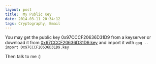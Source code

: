 ```yaml
---
layout: post
title:  My Public Key
date: 2014-03-11 20:34:12
tags: Cryptography, Email
---
```

You may get the public key 0x97CCCF20636D31D9 from a keyserver or download it from [0x97CCCF20636D31D9.key] and import it with `gpg --import 0x97CCCF20636D31D9.key`

Then talk to me :)

[0x97CCCF20636D31D9.key]: /assets/0x97CCCF20636D31D9.key
